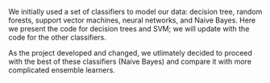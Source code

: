We initially used a set of classifiers to model our data: decision tree, random forests, support vector machines, neural networks, and Naive Bayes. 
Here we present the code for decision trees and SVM; we will update with the code for the other classifiers.

As the project developed and changed, we utlimately decided to proceed with the best of these classifiers (Naive Bayes) and compare it with more complicated ensemble learners.
